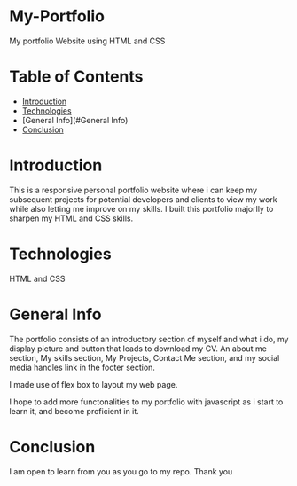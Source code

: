 # My-Portfolio
My portfolio Website using HTML and CSS

# Table of Contents
* [Introduction](#Introduction)
* [Technologies](#Technologies)
* [General Info](#General Info)
* [Conclusion](#Conclusion)


# Introduction
This is a responsive personal portfolio website where i can keep my subsequent projects for potential developers and clients to view my work while also letting me improve on my skills. I built this portfolio majorlly to sharpen my HTML and CSS skills.

# Technologies
HTML and CSS

# General Info
The portfolio consists of an introductory section of myself and what i do, my display picture and button that leads to download my CV. 
An about me section, My skills section, My Projects, Contact Me section, and my social media handles link in the footer section. 

I made use of flex box to layout my web page.

I hope to add more functonalities to my portfolio with javascript as i start to learn it, and become proficient in it. 

# Conclusion 
I am open to learn from you as you go to my repo. Thank you
